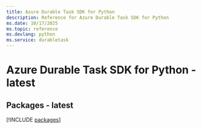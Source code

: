 ```yaml
---
title: Azure Durable Task SDK for Python
description: Reference for Azure Durable Task SDK for Python
ms.date: 10/17/2025
ms.topic: reference
ms.devlang: python
ms.service: durabletask
---
```

# Azure Durable Task SDK for Python - latest
## Packages - latest
[!INCLUDE [packages](durable-task-index.md)]